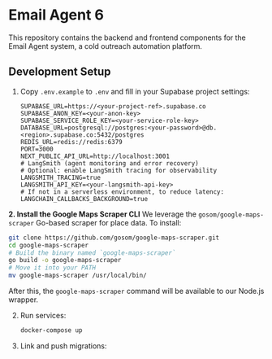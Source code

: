 # Email Agent 6

This repository contains the backend and frontend components for the Email Agent system, a cold outreach automation platform.

## Development Setup

1. Copy `.env.example` to `.env` and fill in your Supabase project settings:
   ```
   SUPABASE_URL=https://<your-project-ref>.supabase.co
   SUPABASE_ANON_KEY=<your-anon-key>
   SUPABASE_SERVICE_ROLE_KEY=<your-service-role-key>
   DATABASE_URL=postgresql://postgres:<your-password>@db.<region>.supabase.co:5432/postgres
   REDIS_URL=redis://redis:6379
   PORT=3000
   NEXT_PUBLIC_API_URL=http://localhost:3001
   # LangSmith (agent monitoring and error recovery)
   # Optional: enable LangSmith tracing for observability
   LANGSMITH_TRACING=true
   LANGSMITH_API_KEY=<your-langsmith-api-key>
   # If not in a serverless environment, to reduce latency:
   LANGCHAIN_CALLBACKS_BACKGROUND=true
   ```

**2. Install the Google Maps Scraper CLI**
We leverage the `gosom/google-maps-scraper` Go-based scraper for place data. To install:
```bash
git clone https://github.com/gosom/google-maps-scraper.git
cd google-maps-scraper
# Build the binary named `google-maps-scraper`
go build -o google-maps-scraper
# Move it into your PATH
mv google-maps-scraper /usr/local/bin/
```
After this, the `google-maps-scraper` command will be available to our Node.js wrapper.

2. Run services:
   ```bash
   docker-compose up
   ```
3. Link and push migrations:
   ```